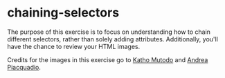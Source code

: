 # chaining-selectors
The purpose of this exercise is to focus on understanding how to chain different selectors, rather than solely adding attributes. Additionally, you'll have the chance to review your HTML images.

Credits for the images in this exercise go to [Katho Mutodo](https://linktr.ee/photobykatho_) and [Andrea Piacquadio](https://www.pexels.com/@olly?utm_content=attributionCopyText&utm_medium=referral&utm_source=pexels).